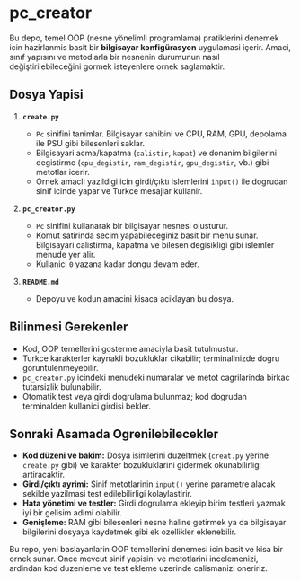 # pc_creator

Bu depo, temel OOP (nesne yönelimli programlama) pratiklerini denemek icin hazirlanmis basit bir **bilgisayar konfigürasyon** uygulamasi içerir. Amaci, sınıf yapısını ve metodlarla bir nesnenin durumunun nasıl değiştirilebileceğini gormek isteyenlere ornek saglamaktir.

## Dosya Yapisi

1. **`create.py`**
   - `Pc` sinifini tanimlar. Bilgisayar sahibini ve CPU, RAM, GPU, depolama ile PSU gibi bilesenleri saklar.
   - Bilgisayari acma/kapatma (`calistir`, `kapat`) ve donanim bilgilerini degistirme (`cpu_degistir`, `ram_degistir`, `gpu_degistir`, vb.) gibi metotlar icerir.
   - Ornek amacli yazildigi icin girdi/çıktı islemlerini `input()` ile dogrudan sinif icinde yapar ve Turkce mesajlar kullanir.

2. **`pc_creator.py`**
   - `Pc` sinifini kullanarak bir bilgisayar nesnesi olusturur.
   - Komut satirinda secim yapabileceginiz basit bir menu sunar. Bilgisayari calistirma, kapatma ve bilesen degisikligi gibi islemler menude yer alir.
   - Kullanici `0` yazana kadar dongu devam eder.

3. **`README.md`**
   - Depoyu ve kodun amacini kisaca aciklayan bu dosya.

## Bilinmesi Gerekenler

- Kod, OOP temellerini gosterme amaciyla basit tutulmustur.
- Turkce karakterler kaynakli bozukluklar cikabilir; terminalinizde dogru goruntulenmeyebilir.
- `pc_creator.py` icindeki menudeki numaralar ve metot cagrilarinda birkac tutarsizlik bulunabilir.
- Otomatik test veya girdi dogrulama bulunmaz; kod dogrudan terminalden kullanici girdisi bekler.

## Sonraki Asamada Ogrenilebilecekler

- **Kod düzeni ve bakim:** Dosya isimlerini duzeltmek (`creat.py` yerine `create.py` gibi) ve karakter bozukluklarini gidermek okunabilirligi artiracaktir.
- **Girdi/çıktı ayrimi:** Sinif metotlarinin `input()` yerine parametre alacak sekilde yazilmasi test edilebilirligi kolaylastirir.
- **Hata yönetimi ve testler:** Girdi dogrulama ekleyip birim testleri yazmak iyi bir gelisim adimi olabilir.
- **Genişleme:** RAM gibi bilesenleri nesne haline getirmek ya da bilgisayar bilgilerini dosyaya kaydetmek gibi ek ozellikler eklenebilir.

Bu repo, yeni baslayanlarin OOP temellerini denemesi icin basit ve kisa bir ornek sunar. Once mevcut sinif yapisini ve metotlarini incelemenizi, ardindan kod duzenleme ve test ekleme uzerinde calismanizi oneririz.

